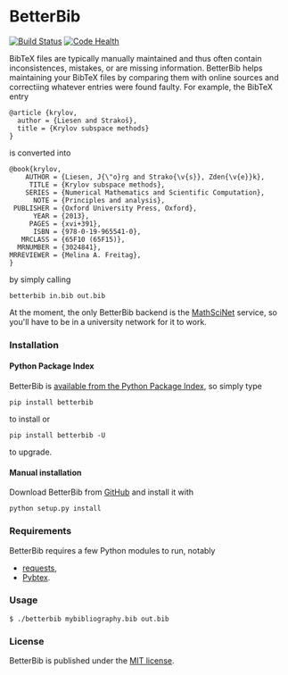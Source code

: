 # BetterBib

[![Build Status](https://travis-ci.org/nschloe/betterbib.svg?branch=master)](https://travis-ci.org/nschloe/betterbib)
[![Code Health](https://landscape.io/github/nschloe/betterbib/master/landscape.png)](https://landscape.io/github/nschloe/betterbib/master)

BibTeX files are typically manually maintained and thus often contain
inconsistences, mistakes, or are missing information. BetterBib helps
maintaining your BibTeX files by comparing them with online sources and
correctiing whatever entries were found faulty. For example, the BibTeX entry
```
@article {krylov,
  author = {Liesen and Strakoš},
  title = {Krylov subspace methods}
}
```
is converted into
```
@book{krylov,
    AUTHOR = {Liesen, J{\"o}rg and Strako{\v{s}}, Zden{\v{e}}k},
     TITLE = {Krylov subspace methods},
    SERIES = {Numerical Mathematics and Scientific Computation},
      NOTE = {Principles and analysis},
 PUBLISHER = {Oxford University Press, Oxford},
      YEAR = {2013},
     PAGES = {xvi+391},
      ISBN = {978-0-19-965541-0},
   MRCLASS = {65F10 (65F15)},
  MRNUMBER = {3024841},
MRREVIEWER = {Melina A. Freitag},
}
```
by simply calling
```
betterbib in.bib out.bib
```

At the moment, the only BetterBib backend is the
[MathSciNet](http://www.ams.org/mathscinet/) service, so you'll have to be in a
university network for it to work.


### Installation

#### Python Package Index

BetterBib is [available from the Python Package
Index](https://pypi.python.org/pypi/betterbib/), so simply type
```
pip install betterbib
```
to install or
```
pip install betterbib -U
```
to upgrade.

#### Manual installation

Download BetterBib from [GitHub](https://github.com/nschloe/betterbib) and install it
with
```
python setup.py install
```

### Requirements

BetterBib requires a few Python modules to run, notably

* [requests](http://docs.python-requests.org/en/latest/),
* [Pybtex](http://pybtex.sourceforge.net/).


### Usage
```
$ ./betterbib mybibliography.bib out.bib
```

### License

BetterBib is published under the [MIT license](https://en.wikipedia.org/wiki/MIT_License).
